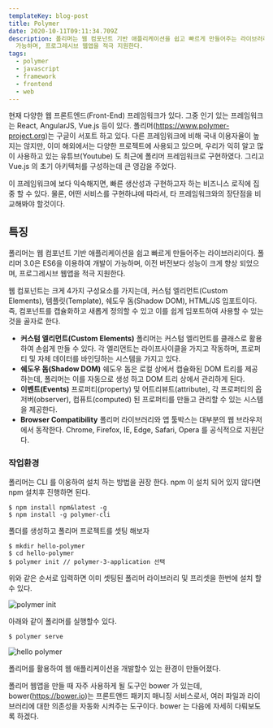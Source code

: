 ```yaml
---
templateKey: blog-post
title: Polymer
date: 2020-10-11T09:11:34.709Z
description: 폴리머는 웹 컴포넌트 기반 애플리케이션을 쉽고 빠르게 만들어주는 라이브러리이다. 폴리머 3.0은 ES6을 이용하여 개발이
  가능하며, 프로그레시브 웹앱을 적극 지원한다.
tags:
  - polymer
  - javascript
  - framework
  - frontend
  - web
---
```

현재 다양한 웹 프론트엔드(Front-End) 프레임워크가 있다. 그중 인기 있는 프레임워크는 React, AngularJS, Vue.js 등이 있다.
폴리머(https://www.polymer-project.org)는 구글이 서포트 하고 있다. 다른 프레임워크에 비해 국내 이용자율이 높지는 않지만, 이미 해외에서는 다양한 프로젝트에 사용되고 있으며, 우리가 익히 알고 많이 사용하고 있는 유튜브(Youtube) 도 최근에 폴리머 프레임워크로 구현하였다. 그리고 Vue.js 의 초기 아키텍처를 구성하는데 큰 영감을 주었다.

이 프레임워크에 보다 익숙해지면, 빠른 생산성과 구현하고자 하는 비즈니스 로직에 집중 할 수 있다. 물론, 어떤 서비스를 구현하냐에 따라서, 타 프레임워크와의 장단점을 비교해봐야 할것이다.



## 특징

폴리머는 웹 컴포넌트 기반 애플리케이션을 쉽고 빠르게 만들어주는 라이브러리이다. 폴리머 3.0은 ES6을 이용하여 개발이 가능하며, 이전 버전보다 성능이 크게 향상 되었으며, 프로그레시브 웹앱을 적극 지원한다.

웹 컴포넌트는 크게 4가지 구성요소를 가지는데, 커스텀 엘리먼트(Custom Elements), 템플릿(Template), 쉐도우 돔(Shadow DOM), HTML/JS 입포트이다. 즉, 컴포넌트를 캡슐화하고 새롭게 정의할 수 있고 이를 쉽게 임포트하여 사용할 수 있는 것을 골자로 한다.

* **커스텀 엘리먼트(Custom Elements)**
  폴리머는 커스텀 엘리먼트를 클래스로 활용하여 손쉽게 만들 수 있다. 각 엘리먼트는 라이프사이클을 가지고 작동하며, 프로퍼티 및 자체 데이터를 바인딩하는 시스템을 가지고 있다.
* **쉐도우 돔(Shadow DOM)**
  쉐도우 돔은 로컬 상에서 캡슐화된 DOM 트리를 제공하는데, 폴리머는 이를 자동으로 생성 하고 DOM 트리 상에서 관리하게 된다.
* **이벤트(Events)**
  프로퍼티(property) 및 어트리뷰트(attribute), 각 프로퍼티의 옵저버(observer), 컴퓨트(computed) 된 프로퍼티를 만들고 관리할 수 있는 시스템을 제공한다.
* **Browser Compatibility**
  폴리머 라이브러리와 앱 툴박스는 대부분의 웹 브라우저에서 동작한다. Chrome, Firefox, IE, Edge, Safari, Opera 를 공식적으로 지원단다.



### 작업환경

폴리머는 CLI 를 이옹하여 설치 하는 방법을 권장 한다. npm 이 설치 되어 있지 않다면 npm 설치후 진행하면 된다.

```
$ npm install npm&latest -g
$ npm install -g polymer-cli
```

폴더를 생성하고 폴리머 프로젝트를 셋팅 해보자

```
$ mkdir hello-polymer
$ cd hello-polymer
$ polymer init // polymer-3-application 선택
```

위와 같은 순서로 입력하면 이미 셋팅된 폴리머 라이브러리 및 프리셋을 한번에 설치 할수 있다.

![polymer init](/assets/package_json_—_chatbot.png "polymer init")

아래와 같이 폴리머를 실행할수 있다.

```
$ polymer serve
```

![hello polymer](/assets/hello-polymer.png "hello polymer")

폴리머를 활용하여 웹 애플리케이션을 개발할수 있는 환경이 만들어졌다.

폴리머 웹앱을 만들 때 자주 사용하게 될 도구인 bower 가 있는데, bower(https://bower.io)는 프론트앤드 패키지 매니징 서비스로서, 여러 파일과 라이브러리에 대한 의존성을 자동화 시켜주는 도구이다. bower 는 다음에 자세히 다뤄보도록 하겠다.
